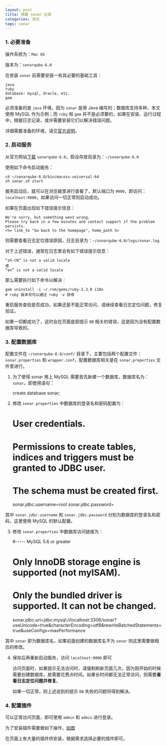 ```yaml
---
layout: post
title: 搭建 sonar 记录
categories: 测试
tags: sonar
---
```


### 1. 必要准备

操作系统为：`Mac OS`

版本为：`sonarqube-6.0`

在安装 `sonar` 前需要安装一些其必要的基础工具：

    java
    ruby
    database: mysql, Oracle, etc.
    gem
    
必须准备的是 `java` 环境，因为 `sonar` 是用 Java 编写的；数据库支持多种，本文使用 MySQL 作为示例；而 `ruby` 和 `gem` 并不是必须要的，如果在安装、运行过程中，根据日志记录，或许需要安装它们以解决错误问题。

详细需要准备的环境，请见[官方说明](http://docs.sonarqube.org/display/SONAR/Requirements)。
    
### 2. 启动服务

从官方网站[下载](http://www.sonarqube.org/downloads/) `sonarqube-6.0`，假设存放目录为：`~/sonarqube-6.0`

使用如下命令启动服务：

    cd ~/sonarqube-6.0/bin/macosx-universal-64
    sh sonar.sh start
    
服务启动后，就可以在浏览器里进行查看了，默认端口为 `9000`，即访问： `localhost:9000`，如果访问一切正常则启动成功。

如果在页面出现如下错误提示信息：

    We're sorry, but something went wrong.
    Please try back in a few minutes and contact support if the problem persists.
    <%= link_to "Go back to the homepage", home_path %>
    
则需要查看日志定位错误原因，日志目录为：`~/sonarqube-6.0/logs/sonar.log`

对于上述错误，通常在日志里会有如下错误提示信息：

    “zh-CN” is not a valid locale
    或
    “en” is not a valid locale

那么需要执行如下命令以解决：

    gem uninstall -i ~/.rvm/gems/ruby-2.3.0 i18n
    # ruby 版本号可以通过 ruby -v 获得
    
重启服务查验是否成功，如果还是不能正常访问，请继续查看日志定位问题，修复验证。

如果一切都成功了，这时会在页面底部提示 `DB` 相关的错误，这是因为没有配置数据库导致的。

### 3. 配置数据库

配置文件在 `~/sonarqube-6.0/conf/` 目录下，主要包括两个配置文件：`sonar.properties` 和 `wrapper.conf`，配置数据库相关是在 `sonar.properties` 文件里进行。

1. 为了使得 sonar 用上 MySQL 需要首先新建一个数据库，数据库名为：`sonar`，即使用语句：

    create database sonar;
    
2. 修改 `sonar.properties` 中数据库的登录名和密码配置为：

     # User credentials.
     # Permissions to create tables, indices and triggers must be granted to JDBC user.
     # The schema must be created first.
     sonar.jdbc.username=root
     sonar.jdbc.password=
    
  其中 `sonar.jdbc.username` 和 `sonar.jdbc.password` 分别为数据库的登录名和密码，这里使用 MySQL 的默认配置。
  
3. 修改 `sonar.properties` 中数据库访问链接为：
     
     #----- MySQL 5.6 or greater
     # Only InnoDB storage engine is supported (not myISAM).
     # Only the bundled driver is supported. It can not be changed.
     sonar.jdbc.url=jdbc:mysql://localhost:3306/sonar?useUnicode=true&characterEncoding=utf8&rewriteBatchedStatements=true&useConfigs=maxPerformance
     
  其中 `sonar` 即为数据库名，如果前面创建的数据库名不为 `sonar` 则这里需要做相应的修改。
  
4. 保存后再重新启动服务，访问 `localhost:9000` 即可

    访问页面时，如果提示无法访问时，请强制刷新页面几次，因为刚开始的时候需要创建数据库，故需要花费点时间。如果长时间都无法正常访问，则需要**查看日志定位问题并修复**。

    如果一切正常，则上述说到的提示 `DB` 失败的问题将得到解决。
    
### 4. 配置插件

可以正常访问页面，即可使用 `admin` 和 `admin` 进行登录。

为了安装插件需要做如下操作，[如图](/static/image/sonar.png)

在页面上有大量的插件供安装，根据需求选择必要的插件即可。






